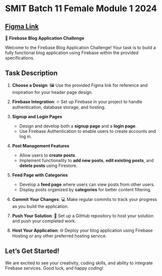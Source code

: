 # SMIT Batch 11 Female Module 1 2024

## [Figma Link](https://www.figma.com/design/2z8ERvVuHVoV5jfAYl4vRw/SMIT---Females?node-id=0-1&t=Tdj6zLsk8opghiar-1)

🎨 **Firebase Blog Application Challenge**

Welcome to the Firebase Blog Application Challenge! Your task is to build a fully functional blog application using Firebase within the provided specifications.

## Task Description

1. **Choose a Design**: 🖼️ Use the provided Figma link for reference and inspiration for your header page design.

2. **Firebase Integration**: 🔥 Set up Firebase in your project to handle authentication, database storage, and hosting.

3. **Signup and Login Pages**
   - Design and develop both a **signup page** and a **login page**.
   - Use Firebase Authentication to enable users to create accounts and log in.

4. **Post Management Features**
   - Allow users to **create posts**.
   - Implement functionality to **add new posts**, **edit existing posts**, and **delete posts** using Firestore.

5. **Feed Page with Categories**
   - Develop a **feed page** where users can view posts from other users.
   - Display posts organized by **categories** for better content filtering.

6. **Commit Your Changes**: 💻 Make regular commits to track your progress as you build the application.

7. **Push Your Solution**: 🚀 Set up a GitHub repository to host your solution and push your completed work.

8. **Host Your Application**: 🌐 Deploy your blog application using Firebase Hosting or any other preferred hosting service.

## Let’s Get Started!

We are excited to see your creativity, coding skills, and ability to integrate Firebase services. Good luck, and happy coding!

